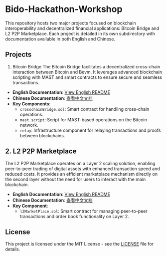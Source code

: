 # Bido-Hackathon-Workshop

This repository hosts two major projects focused on blockchain interoperability and decentralized financial applications: Bitcoin Bridge and L2 P2P Marketplace. Each project is detailed in its own subdirectory with documentation available in both English and Chinese.

## Projects
1. Bitcoin Bridge
The Bitcoin Bridge facilitates a decentralized cross-chain interaction between Bitcoin and Bevm. It leverages advanced blockchain scripting with MAST and smart contracts to ensure secure and seamless transactions.

- **English Documentation**: [View English README](./bitcoin-bridge/README.md)
- **Chinese Documentation**: [查看中文文档](./bitcoin-bridge/README-cn.md)
- **Key Components**:
  - `crosschainBridge.sol`: Smart contract for handling cross-chain operations.
  - `mast.script`: Script for MAST-based operations on the Bitcoin network.
  - `relay`: Infrastructure component for relaying transactions and proofs between blockchains.

## 2. L2 P2P Marketplace
The L2 P2P Marketplace operates on a Layer 2 scaling solution, enabling peer-to-peer trading of digital assets with enhanced transaction speed and reduced costs. It provides an efficient marketplace mechanism directly on the second layer without the need for users to interact with the main blockchain.

- **English Documentation**: [View English README](./l2-p2p-marketplace/README.md)
- **Chinese Documentation**: [查看中文文档](./l2-p2p-marketplace/README-cn.md)
- **Key Component**:
  - `l2MarketPlace.sol`: Smart contract for managing peer-to-peer transactions and order book functionality on Layer 2.

## License
This project is licensed under the MIT License - see the [LICENSE](LICENSE) file for details.